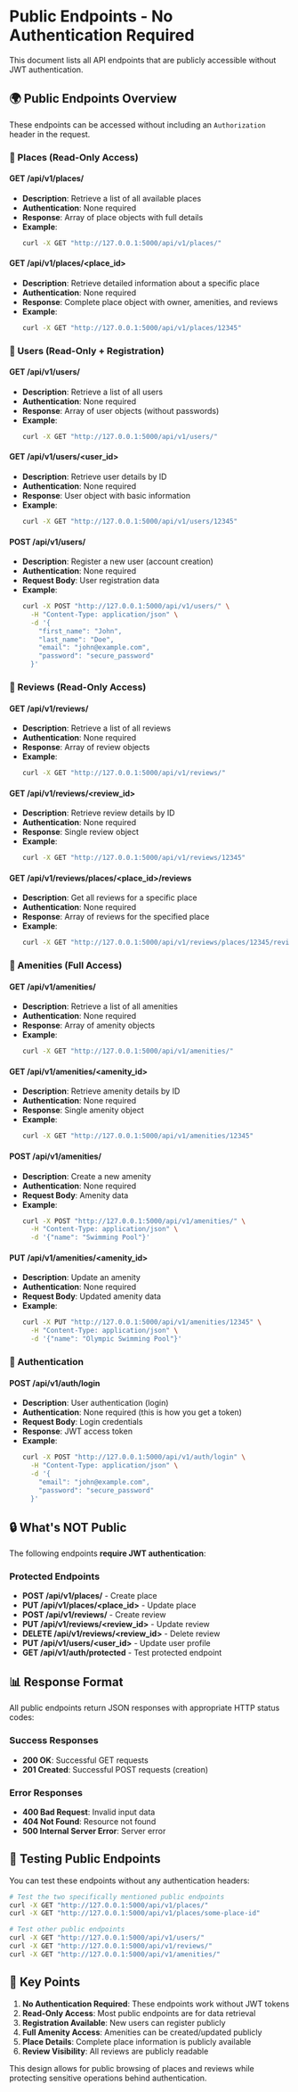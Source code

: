 # Public Endpoints - No Authentication Required

This document lists all API endpoints that are publicly accessible without JWT authentication.

## 🌍 Public Endpoints Overview

These endpoints can be accessed without including an `Authorization` header in the request.

### 📍 Places (Read-Only Access)

#### **GET /api/v1/places/**
- **Description**: Retrieve a list of all available places
- **Authentication**: None required
- **Response**: Array of place objects with full details
- **Example**:
  ```bash
  curl -X GET "http://127.0.0.1:5000/api/v1/places/"
  ```

#### **GET /api/v1/places/<place_id>**
- **Description**: Retrieve detailed information about a specific place
- **Authentication**: None required
- **Response**: Complete place object with owner, amenities, and reviews
- **Example**:
  ```bash
  curl -X GET "http://127.0.0.1:5000/api/v1/places/12345"
  ```

### 👥 Users (Read-Only + Registration)

#### **GET /api/v1/users/**
- **Description**: Retrieve a list of all users
- **Authentication**: None required
- **Response**: Array of user objects (without passwords)
- **Example**:
  ```bash
  curl -X GET "http://127.0.0.1:5000/api/v1/users/"
  ```

#### **GET /api/v1/users/<user_id>**
- **Description**: Retrieve user details by ID
- **Authentication**: None required
- **Response**: User object with basic information
- **Example**:
  ```bash
  curl -X GET "http://127.0.0.1:5000/api/v1/users/12345"
  ```

#### **POST /api/v1/users/**
- **Description**: Register a new user (account creation)
- **Authentication**: None required
- **Request Body**: User registration data
- **Example**:
  ```bash
  curl -X POST "http://127.0.0.1:5000/api/v1/users/" \
    -H "Content-Type: application/json" \
    -d '{
      "first_name": "John",
      "last_name": "Doe",
      "email": "john@example.com",
      "password": "secure_password"
    }'
  ```

### 📝 Reviews (Read-Only Access)

#### **GET /api/v1/reviews/**
- **Description**: Retrieve a list of all reviews
- **Authentication**: None required
- **Response**: Array of review objects
- **Example**:
  ```bash
  curl -X GET "http://127.0.0.1:5000/api/v1/reviews/"
  ```

#### **GET /api/v1/reviews/<review_id>**
- **Description**: Retrieve review details by ID
- **Authentication**: None required
- **Response**: Single review object
- **Example**:
  ```bash
  curl -X GET "http://127.0.0.1:5000/api/v1/reviews/12345"
  ```

#### **GET /api/v1/reviews/places/<place_id>/reviews**
- **Description**: Get all reviews for a specific place
- **Authentication**: None required
- **Response**: Array of reviews for the specified place
- **Example**:
  ```bash
  curl -X GET "http://127.0.0.1:5000/api/v1/reviews/places/12345/reviews"
  ```

### 🏨 Amenities (Full Access)

#### **GET /api/v1/amenities/**
- **Description**: Retrieve a list of all amenities
- **Authentication**: None required
- **Response**: Array of amenity objects
- **Example**:
  ```bash
  curl -X GET "http://127.0.0.1:5000/api/v1/amenities/"
  ```

#### **GET /api/v1/amenities/<amenity_id>**
- **Description**: Retrieve amenity details by ID
- **Authentication**: None required
- **Response**: Single amenity object
- **Example**:
  ```bash
  curl -X GET "http://127.0.0.1:5000/api/v1/amenities/12345"
  ```

#### **POST /api/v1/amenities/**
- **Description**: Create a new amenity
- **Authentication**: None required
- **Request Body**: Amenity data
- **Example**:
  ```bash
  curl -X POST "http://127.0.0.1:5000/api/v1/amenities/" \
    -H "Content-Type: application/json" \
    -d '{"name": "Swimming Pool"}'
  ```

#### **PUT /api/v1/amenities/<amenity_id>**
- **Description**: Update an amenity
- **Authentication**: None required
- **Request Body**: Updated amenity data
- **Example**:
  ```bash
  curl -X PUT "http://127.0.0.1:5000/api/v1/amenities/12345" \
    -H "Content-Type: application/json" \
    -d '{"name": "Olympic Swimming Pool"}'
  ```

### 🔐 Authentication

#### **POST /api/v1/auth/login**
- **Description**: User authentication (login)
- **Authentication**: None required (this is how you get a token)
- **Request Body**: Login credentials
- **Response**: JWT access token
- **Example**:
  ```bash
  curl -X POST "http://127.0.0.1:5000/api/v1/auth/login" \
    -H "Content-Type: application/json" \
    -d '{
      "email": "john@example.com",
      "password": "secure_password"
    }'
  ```

## 🔒 What's NOT Public

The following endpoints **require JWT authentication**:

### Protected Endpoints
- **POST /api/v1/places/** - Create place
- **PUT /api/v1/places/<place_id>** - Update place
- **POST /api/v1/reviews/** - Create review
- **PUT /api/v1/reviews/<review_id>** - Update review
- **DELETE /api/v1/reviews/<review_id>** - Delete review
- **PUT /api/v1/users/<user_id>** - Update user profile
- **GET /api/v1/auth/protected** - Test protected endpoint

## 📊 Response Format

All public endpoints return JSON responses with appropriate HTTP status codes:

### Success Responses
- **200 OK**: Successful GET requests
- **201 Created**: Successful POST requests (creation)

### Error Responses
- **400 Bad Request**: Invalid input data
- **404 Not Found**: Resource not found
- **500 Internal Server Error**: Server error

## 🧪 Testing Public Endpoints

You can test these endpoints without any authentication headers:

```bash
# Test the two specifically mentioned public endpoints
curl -X GET "http://127.0.0.1:5000/api/v1/places/"
curl -X GET "http://127.0.0.1:5000/api/v1/places/some-place-id"

# Test other public endpoints
curl -X GET "http://127.0.0.1:5000/api/v1/users/"
curl -X GET "http://127.0.0.1:5000/api/v1/reviews/"
curl -X GET "http://127.0.0.1:5000/api/v1/amenities/"
```

## 🎯 Key Points

1. **No Authentication Required**: These endpoints work without JWT tokens
2. **Read-Only Access**: Most public endpoints are for data retrieval
3. **Registration Available**: New users can register publicly
4. **Full Amenity Access**: Amenities can be created/updated publicly
5. **Place Details**: Complete place information is publicly available
6. **Review Visibility**: All reviews are publicly readable

This design allows for public browsing of places and reviews while protecting sensitive operations behind authentication.
